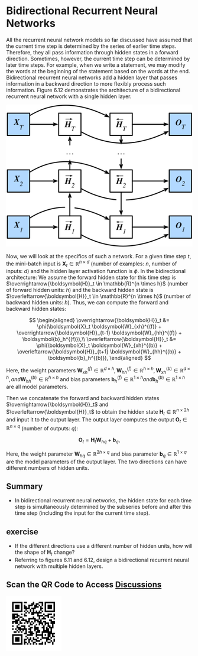 # Bidirectional Recurrent Neural Networks

All the recurrent neural network models so far discussed have assumed that the current time step is determined by the series of earlier time steps. Therefore, they all pass information through hidden states in a forward direction. Sometimes, however, the current time step can be determined by later time steps. For example, when we write a statement, we may modify the words at the beginning of the statement based on the words at the end. Bidirectional recurrent neural networks add a hidden layer that passes information in a backward direction to more flexibly process such information. Figure 6.12 demonstrates the architecture of a bidirectional recurrent neural network with a single hidden layer.

![ Architecture of a bidirectional recurrent neural network. ](../img/birnn.svg)

Now, we will look at the specifics of such a network.
For a given time step $t$, the mini-batch input is $\boldsymbol{X}_t \in \mathbb{R}^{n \times d}$ (number of examples: $n$, number of inputs: $d$) and the hidden layer activation function is $\phi$. In the bidirectional architecture:
We assume the forward hidden state for this time step is $\overrightarrow{\boldsymbol{H}}_t  \in \mathbb{R}^{n \times h}$ (number of forward hidden units: $h$)
and the backward hidden state is $\overleftarrow{\boldsymbol{H}}_t  \in \mathbb{R}^{n \times h}$ (number of backward hidden units: $h$). Thus, we can compute the forward and backward hidden states:

$$
\begin{aligned}
\overrightarrow{\boldsymbol{H}}_t &= \phi(\boldsymbol{X}_t \boldsymbol{W}_{xh}^{(f)} + \overrightarrow{\boldsymbol{H}}_{t-1} \boldsymbol{W}_{hh}^{(f)}  + \boldsymbol{b}_h^{(f)}),\\
\overleftarrow{\boldsymbol{H}}_t &= \phi(\boldsymbol{X}_t \boldsymbol{W}_{xh}^{(b)} + \overleftarrow{\boldsymbol{H}}_{t+1} \boldsymbol{W}_{hh}^{(b)}  + \boldsymbol{b}_h^{(b)}),
\end{aligned}
$$

Here, the weight parameters $\boldsymbol{W}_{xh}^{(f)} \in \mathbb{R}^{d \times h}, \boldsymbol{W}_{hh}^{(f)} \in \mathbb{R}^{h \times h}, \boldsymbol{W}_{xh}^{(b)} \in \mathbb{R}^{d \times h}, and \boldsymbol{W}_{hh}^{(b)} \in \mathbb{R}^{h \times h}$ and bias parameters $\boldsymbol{b}_h^{(f)} \in \mathbb{R}^{1 \times h} and \boldsymbol{b}_h^{(b)} \in \mathbb{R}^{1 \times h}$ are all model parameters.

Then we concatenate the forward and backward hidden states $\overrightarrow{\boldsymbol{H}}_t$ and $\overleftarrow{\boldsymbol{H}}_t$ to obtain the hidden state $\boldsymbol{H}_t \in \mathbb{R}^{n \times 2h}$ and input it to the output layer. The output layer computes the output $\boldsymbol{O}_t \in \mathbb{R}^{n \times q}$ (number of outputs: $q$):

$$\boldsymbol{O}_t = \boldsymbol{H}_t \boldsymbol{W}_{hq} + \boldsymbol{b}_q,$$

Here, the weight parameter $\boldsymbol{W}_{hq} \in \mathbb{R}^{2h \times q}$ and bias parameter $\boldsymbol{b}_q \in \mathbb{R}^{1 \times q}$ are the model parameters of the output layer. The two directions can have different numbers of hidden units.

## Summary

* In bidirectional recurrent neural networks, the hidden state for each time step is simultaneously determined by the subseries before and after this time step (including the input for the current time step).


## exercise

* If the different directions use a different number of hidden units, how will the shape of $\boldsymbol{H}_t$ change?
* Referring to figures 6.11 and 6.12, design a bidirectional recurrent neural network with multiple hidden layers.


## Scan the QR Code to Access [Discussions](https://discuss.gluon.ai/t/topic/6732)

![](../img/qr_bi-rnn.svg)
